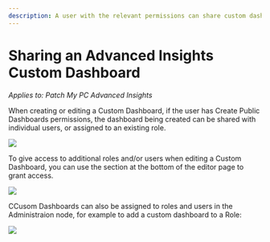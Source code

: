 ```yaml
---
description: A user with the relevant permissions can share custom dashboards
---
```


# Sharing an Advanced Insights Custom Dashboard

_Applies to: Patch My PC Advanced Insights_

When creating or editing a Custom Dashboard, if the user has Create Public Dashboards permissions, the dashboard being created can be shared with individual users, or assigned to an existing role.

![](../../.gitbook/assets/image-\(1589\).png)

To give access to additional roles and/or users when editing a Custom Dashboard, you can use the section at the bottom of the editor page to grant access.

![](../../.gitbook/assets/image-\(1590\).png)

CCusom Dashboards can also be assigned to roles and users in the Administraion node, for example to add a custom dashboard to a Role:

![](../../.gitbook/assets/image-\(1591\).png)
